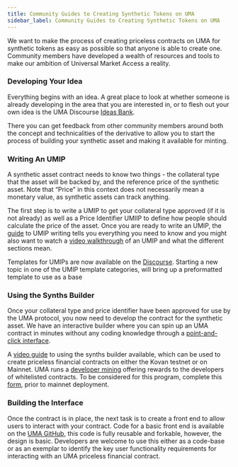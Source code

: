 ```yaml
---
title: Community Guides to Creating Synthetic Tokens on UMA
sidebar_label: Community Guides to Creating Synthetic Tokens on UMA
---
```


We want to make the process of creating priceless contracts on UMA for synthetic tokens as easy as possible so that anyone is able to create one.  Community members have developed a wealth of resources and tools to make our ambition of Universal Market Access a reality.

### Developing Your Idea

Everything begins with an idea.  A great place to look at whether someone is already developing in the area that you are interested in, or to flesh out your own idea is the UMA Discourse [Ideas Bank](https://github.com/Madtodist/UMIPs/blob/master/UMIPs/Big%20Mac%20UMIPv1.md). 

There you can get feedback from other community members around both the concept and technicalities of the derivative to allow you to start the process of building your synthetic asset and making it available for minting. 

### Writing An UMIP

A synthetic asset contract needs to know two things - the collateral type that the asset will be backed by, and the reference price of the synthetic asset. Note that “Price” in this context does not necessarily mean a monetary value, as synthetic assets can track anything.   

The first step is to write a UMIP to get your collateral type approved (if it is not already) as well as a Price Identifier UMIIP to define how people should calculate the price of the asset. Once you are ready to write an UMIP, the [guide](https://www.notion.so/UMIP-Writing-and-Process-Walkthrough-DRAFT-e115a166c0b84cd791a821d31395c3f2) to UMIP writing tells you everything you need to know and you might also want to watch a [video walkthrough](https://www.youtube.com/watch?v=4kDVMJywaQE) of an UMIP and what the different sections mean.

Templates for UMIPs are now available on the [Discourse](https://discourse.umaproject.org/). Starting a new topic in one of the UMIP template categories, will bring up a preformatted template to use as a base

### Using the Synths Builder

Once your collateral type and price identifier have been approved for use by the UMA protocol, you now need to develop the contract for the synthetic asset. We have an interactive builder where you can spin up an UMA contract in minutes without any coding knowledge through a [point-and-click interface](http://syntheticbuilder.xyz/).

A [video guide](https://www.youtube.com/watch?v=OwyGketRfhA&t=121s) to using the synths builder available, which can be used to create priceless financial contracts on either the Kovan testnet or on Mainnet. UMA runs a [developer mining](/developers/developer-mining.md) offering rewards to the developers of whitelisted contracts.  To be considered for this program, complete this [form](https://docs.google.com/forms/d/e/1FAIpQLSfhrCopRz7nUSbBQZB75j8yGqnXbOzRW68Oe6-uFuNVSvqrOQ/viewform), prior to mainnet deployment. 

### Building the Interface

Once the contract is in place, the next task is to create a front end to allow users to interact with your contract.   Code for a basic front end is available on the [UMA GitHub](https://github.com/UMAprotocol), this code is fully reusable and forkable, however, the design is basic. Developers are welcome to use this either as a code-base or as an exemplar to identify the key user functionality requirements for interacting with an UMA priceless financial contract.